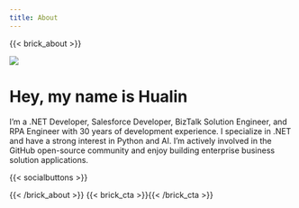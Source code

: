```yaml
---
title: About
---
```

{{< brick_about >}}

![](/uploads/photos/avatars/me.png)

# Hey, my name is Hualin

I’m a .NET Developer, Salesforce Developer, BizTalk Solution Engineer, and RPA Engineer with 30 years of development experience. I specialize in .NET and have a strong interest in Python and AI. I’m actively involved in the GitHub open-source community and enjoy building enterprise business solution applications.

{{< socialbuttons >}}

{{< /brick_about >}}
{{< brick_cta >}}{{< /brick_cta >}}

